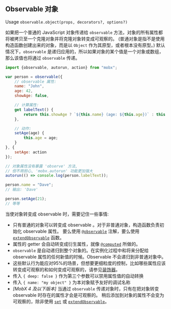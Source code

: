 ## Observable 对象

Usage `observable.object(props, decorators?, options?)`

如果把一个普通的 JavaScript 对象传递给 `observable` 方法，对象的所有属性都将被拷贝至一个克隆对象并将克隆对象转变成可观察的。
(普通对象是指不是使用构造函数创建出来的对象，而是以 `Object` 作为其原型，或者根本没有原型。)
默认情况下，`observable` 是递归应用的，所以如果对象的某个值是一个对象或数组，那么该值也将通过 `observable` 传递。

```javascript
import {observable, autorun, action} from "mobx";

var person = observable({
    // observable 属性:
	name: "John",
	age: 42,
	showAge: false,

    // 计算属性:
	get labelText() {
		return this.showAge ? `${this.name} (age: ${this.age})` : this.name;
	},

    // 动作:
    setAge(age) {
        this.age = age;
    }
}, {
    setAge: action
});

// 对象属性没有暴露 'observe' 方法,
// 但不用担心, 'mobx.autorun' 功能更加强大
autorun(() => console.log(person.labelText));

person.name = "Dave";
// 输出: 'Dave'

person.setAge(21);
// 等等
```

当使对象转变成 observable 时，需要记住一些事情:

* 只有普通的对象可以转变成 observable 。对于非普通对象，构造函数负责初始化 observable 属性。
要么使用 [`@observable`](observable.md) 注解，要么使用 [`extendObservable`](extend-observable.md) 函数。
* 属性的 getter 会自动转变成衍生属性，就像 [`@computed`](computed-decorator) 所做的。
* `observable` 是自动递归到整个对象的。在实例化过程中和将来分配给 observable 属性的任何新值的时候。Observable 不会递归到非普通对象中。
* 这些默认行为能应对95%的场景，但想要更细粒度的控制，比如哪些属性应该转变成可观察的和如何变成可观察的，请参见[装饰器](modifiers.md)。
* 传入 `{ deep: false }` 作为第三个参数可以禁用属性值的自动转换
* 传入 `{ name: "my object" }` 为本对象赋予友好的调试名称
* _[MobX 4 及以下版本]_ 当通过 `observable` 传递对象时，只有在把对象转变 observable 时存在的属性才会是可观察的。
稍后添加到对象的属性不会变为可观察的，除非使用 [`set`](object-api.md) 或 [`extendObservable`](extend-observable.md)。
